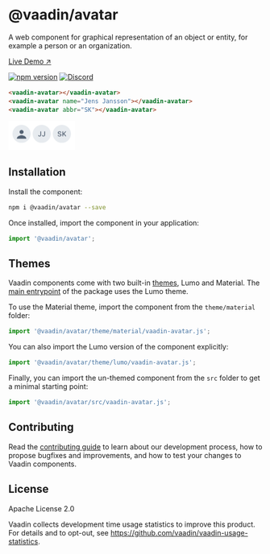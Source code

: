 # @vaadin/avatar

A web component for graphical representation of an object or entity, for example a person or an organization.

[Live Demo ↗](https://vaadin.com/docs/latest/ds/components/avatar)

[![npm version](https://badgen.net/npm/v/@vaadin/avatar)](https://www.npmjs.com/package/@vaadin/avatar)
[![Discord](https://img.shields.io/discord/732335336448852018?label=discord)](https://discord.gg/PHmkCKC)

```html
<vaadin-avatar></vaadin-avatar>
<vaadin-avatar name="Jens Jansson"></vaadin-avatar>
<vaadin-avatar abbr="SK"></vaadin-avatar>
```

[<img src="https://raw.githubusercontent.com/vaadin/web-components/master/packages/avatar/screenshot.png" width="132" alt="Screenshot of vaadin-avatar">](https://vaadin.com/docs/latest/ds/components/avatar)

## Installation

Install the component:

```sh
npm i @vaadin/avatar --save
```

Once installed, import the component in your application:

```js
import '@vaadin/avatar';
```

## Themes

Vaadin components come with two built-in [themes](https://vaadin.com/docs/latest/ds/customization/using-themes), Lumo and Material.
The [main entrypoint](https://github.com/vaadin/web-components/blob/master/packages/avatar/vaadin-avatar.js) of the package uses the Lumo theme.

To use the Material theme, import the component from the `theme/material` folder:

```js
import '@vaadin/avatar/theme/material/vaadin-avatar.js';
```

You can also import the Lumo version of the component explicitly:

```js
import '@vaadin/avatar/theme/lumo/vaadin-avatar.js';
```

Finally, you can import the un-themed component from the `src` folder to get a minimal starting point:

```js
import '@vaadin/avatar/src/vaadin-avatar.js';
```

## Contributing

Read the [contributing guide](https://vaadin.com/docs/latest/guide/contributing/overview) to learn about our development process, how to propose bugfixes and improvements, and how to test your changes to Vaadin components.

## License

Apache License 2.0

Vaadin collects development time usage statistics to improve this product.
For details and to opt-out, see https://github.com/vaadin/vaadin-usage-statistics.
